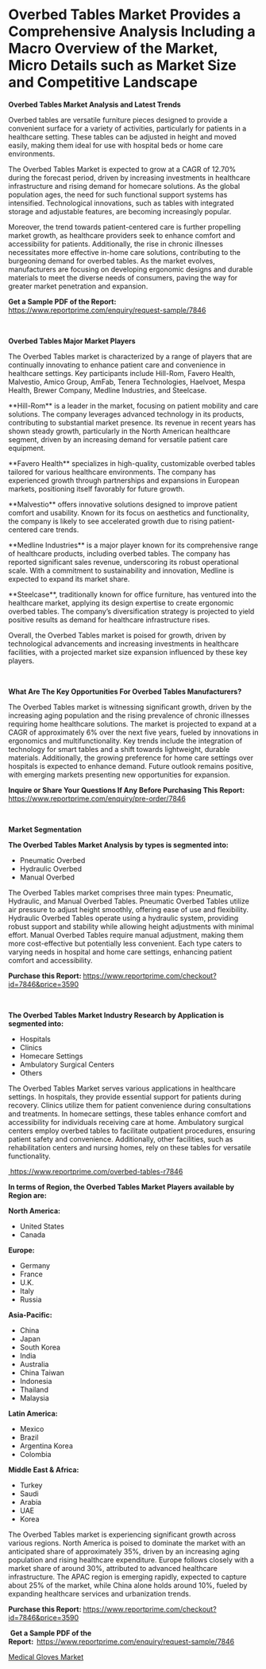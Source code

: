 <p><h1>Overbed Tables Market Provides a Comprehensive Analysis Including a Macro Overview of the Market, Micro Details such as Market Size and Competitive Landscape</h1></p><p><strong>Overbed Tables Market Analysis and Latest Trends</strong></p>
<p><p>Overbed tables are versatile furniture pieces designed to provide a convenient surface for a variety of activities, particularly for patients in a healthcare setting. These tables can be adjusted in height and moved easily, making them ideal for use with hospital beds or home care environments. </p><p>The Overbed Tables Market is expected to grow at a CAGR of 12.70% during the forecast period, driven by increasing investments in healthcare infrastructure and rising demand for homecare solutions. As the global population ages, the need for such functional support systems has intensified. Technological innovations, such as tables with integrated storage and adjustable features, are becoming increasingly popular. </p><p>Moreover, the trend towards patient-centered care is further propelling market growth, as healthcare providers seek to enhance comfort and accessibility for patients. Additionally, the rise in chronic illnesses necessitates more effective in-home care solutions, contributing to the burgeoning demand for overbed tables. As the market evolves, manufacturers are focusing on developing ergonomic designs and durable materials to meet the diverse needs of consumers, paving the way for greater market penetration and expansion.</p></p>
<p><strong>Get a Sample PDF of the Report:&nbsp;</strong> <a href="https://www.reportprime.com/enquiry/request-sample/7846?utm_campaign=2456&utm_medium=2&utm_source=Github&utm_content=ia&utm_term=19032025&utm_id=overbed-tables">https://www.reportprime.com/enquiry/request-sample/7846</a></p>
<p>&nbsp;</p>
<p><strong>Overbed Tables Major Market Players</strong></p>
<p><p>The Overbed Tables market is characterized by a range of players that are continually innovating to enhance patient care and convenience in healthcare settings. Key participants include Hill-Rom, Favero Health, Malvestio, Amico Group, AmFab, Tenera Technologies, Haelvoet, Mespa Health, Brewer Company, Medline Industries, and Steelcase.</p><p>**Hill-Rom** is a leader in the market, focusing on patient mobility and care solutions. The company leverages advanced technology in its products, contributing to substantial market presence. Its revenue in recent years has shown steady growth, particularly in the North American healthcare segment, driven by an increasing demand for versatile patient care equipment.</p><p>**Favero Health** specializes in high-quality, customizable overbed tables tailored for various healthcare environments. The company has experienced growth through partnerships and expansions in European markets, positioning itself favorably for future growth.</p><p>**Malvestio** offers innovative solutions designed to improve patient comfort and usability. Known for its focus on aesthetics and functionality, the company is likely to see accelerated growth due to rising patient-centered care trends.</p><p>**Medline Industries** is a major player known for its comprehensive range of healthcare products, including overbed tables. The company has reported significant sales revenue, underscoring its robust operational scale. With a commitment to sustainability and innovation, Medline is expected to expand its market share.</p><p>**Steelcase**, traditionally known for office furniture, has ventured into the healthcare market, applying its design expertise to create ergonomic overbed tables. The company’s diversification strategy is projected to yield positive results as demand for healthcare infrastructure rises.</p><p>Overall, the Overbed Tables market is poised for growth, driven by technological advancements and increasing investments in healthcare facilities, with a projected market size expansion influenced by these key players.</p></p>
<p>&nbsp;</p>
<p><strong>What Are The Key Opportunities For Overbed Tables Manufacturers?</strong></p>
<p><p>The Overbed Tables market is witnessing significant growth, driven by the increasing aging population and the rising prevalence of chronic illnesses requiring home healthcare solutions. The market is projected to expand at a CAGR of approximately 6% over the next five years, fueled by innovations in ergonomics and multifunctionality. Key trends include the integration of technology for smart tables and a shift towards lightweight, durable materials. Additionally, the growing preference for home care settings over hospitals is expected to enhance demand. Future outlook remains positive, with emerging markets presenting new opportunities for expansion.</p></p>
<p><strong>Inquire or Share Your Questions If Any Before Purchasing This Report:</strong> <a href="https://www.reportprime.com/enquiry/pre-order/7846?utm_campaign=2456&utm_medium=2&utm_source=Github&utm_content=ia&utm_term=19032025&utm_id=overbed-tables">https://www.reportprime.com/enquiry/pre-order/7846</a></p>
<p>&nbsp;</p>
<p><strong>Market Segmentation</strong></p>
<p><strong>The Overbed Tables Market Analysis by types is segmented into:</strong></p>
<p><ul><li>Pneumatic Overbed</li><li>Hydraulic Overbed</li><li>Manual Overbed</li></ul></p>
<p><p>The Overbed Tables market comprises three main types: Pneumatic, Hydraulic, and Manual Overbed Tables. Pneumatic Overbed Tables utilize air pressure to adjust height smoothly, offering ease of use and flexibility. Hydraulic Overbed Tables operate using a hydraulic system, providing robust support and stability while allowing height adjustments with minimal effort. Manual Overbed Tables require manual adjustment, making them more cost-effective but potentially less convenient. Each type caters to varying needs in hospital and home care settings, enhancing patient comfort and accessibility.</p></p>
<p><strong>Purchase this Report:&nbsp;</strong><a href="https://www.reportprime.com/checkout?id=7846&price=3590&utm_campaign=2456&utm_medium=2&utm_source=Github&utm_content=ia&utm_term=19032025&utm_id=overbed-tables">https://www.reportprime.com/checkout?id=7846&price=3590</a></p>
<p>&nbsp;</p>
<p><strong>The Overbed Tables Market Industry Research by Application is segmented into:</strong></p>
<p><ul><li>Hospitals</li><li>Clinics</li><li>Homecare Settings</li><li>Ambulatory Surgical Centers</li><li>Others</li></ul></p>
<p><p>The Overbed Tables Market serves various applications in healthcare settings. In hospitals, they provide essential support for patients during recovery. Clinics utilize them for patient convenience during consultations and treatments. In homecare settings, these tables enhance comfort and accessibility for individuals receiving care at home. Ambulatory surgical centers employ overbed tables to facilitate outpatient procedures, ensuring patient safety and convenience. Additionally, other facilities, such as rehabilitation centers and nursing homes, rely on these tables for versatile functionality.</p></p>
<p><a href="https://www.reportprime.com/overbed-tables-r7846?utm_campaign=2456&utm_medium=2&utm_source=Github&utm_content=ia&utm_term=19032025&utm_id=overbed-tables">&nbsp;https://www.reportprime.com/overbed-tables-r7846</a></p>
<p><strong>In terms of Region, the Overbed Tables Market Players available by Region are:</strong></p>
<p>
    <p> <strong> North America: </strong>
        <ul>
            <li>United States</li>
            <li>Canada</li>
        </ul>
        </p> 
    <p> <strong> Europe: </strong>
        <ul>
            <li>Germany</li>
            <li>France</li>
            <li>U.K.</li>
            <li>Italy</li>
            <li>Russia</li>
        </ul>
        </p> 
    <p> <strong> Asia-Pacific: </strong>
        <ul>
            <li>China</li>
            <li>Japan</li>
            <li>South Korea</li>
            <li>India</li>
            <li>Australia</li>
            <li>China Taiwan</li>
            <li>Indonesia</li>
            <li>Thailand</li>
            <li>Malaysia</li>
        </ul>
        </p> 
    <p> <strong> Latin America: </strong>
        <ul>
            <li>Mexico</li>
            <li>Brazil</li>
            <li>Argentina Korea</li>
            <li>Colombia</li>
        </ul>
        </p> 
    <p> <strong> Middle East & Africa: </strong>
        <ul>
            <li>Turkey</li>
            <li>Saudi</li>
            <li>Arabia</li>
            <li>UAE</li>
            <li>Korea</li>
        </ul>
    </p>
    </p>
<p><p>The Overbed Tables market is experiencing significant growth across various regions. North America is poised to dominate the market with an anticipated share of approximately 35%, driven by an increasing aging population and rising healthcare expenditure. Europe follows closely with a market share of around 30%, attributed to advanced healthcare infrastructure. The APAC region is emerging rapidly, expected to capture about 25% of the market, while China alone holds around 10%, fueled by expanding healthcare services and urbanization trends.</p></p>
<p><strong>Purchase this Report: </strong><a href="https://www.reportprime.com/checkout?id=7846&price=3590&utm_campaign=2456&utm_medium=2&utm_source=Github&utm_content=ia&utm_term=19032025&utm_id=overbed-tables">https://www.reportprime.com/checkout?id=7846&price=3590</a></p>
<p>&nbsp;<strong>Get a Sample PDF of the Report:&nbsp;&nbsp;</strong><a href="https://www.reportprime.com/enquiry/request-sample/7846?utm_campaign=2456&utm_medium=2&utm_source=Github&utm_content=ia&utm_term=19032025&utm_id=overbed-tables">https://www.reportprime.com/enquiry/request-sample/7846</a></p>
<p><strong></strong></p>
<p><p><a href="https://github.com/maaniwilka9y/Market-Research-Report-List-1/blob/main/medical-gloves-market.md?utm_campaign=2456&utm_medium=2&utm_source=Github&utm_content=ia&utm_term=19032025&utm_id=overbed-tables">Medical Gloves Market</a></p></p>